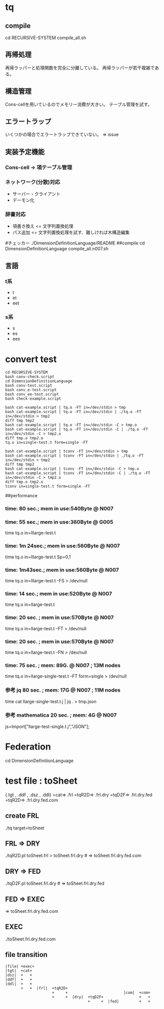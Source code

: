 # tq
## compile
cd RECURSIVE-SYSTEM
compile_all.sh
## 再帰処理
再帰ラッパーと処理関数を完全に分離している。
再帰ラッパーが若干複雑である。
## 構造管理
Cons-cellを用いているのでメモリー消費が大きい。
テーブル管理を試す。
## エラートラップ
いくつかの場合でエラートラップできていない。
=> issue
## 実装予定機能
### Cons-cell -> 項テーブル管理
### ネットワーク(分散)対応
- サーバー・クライアント
- デーモン化
### 辞書対応
- 項書き換え <= 文字列置換処理
- パス追加 <= 文字列置換処理を試す、難しければ木構造編集

#チェッカー
./DimensionDefinitionLanguage/README
##compile
cd DimensionDefinitionLanguage
compile_all.n007.sh
## 言語
### t系
- t
- et
- eet
### s系
- s
- es
- ees

# convert test
```
cd RECURSIVE-SYSTEM
bash conv-check.script
cd DimensionDefinitionLanguage
bash conv-test.script
bash conv_e-test.script
bash conv_ee-test.script
bash check-example.script

bash cat-example.script | tq.o -FT in=/dev/stdin > tmp
bash cat-example.script | tq.o -FT in=/dev/stdin | ./tq.o -FT in=/dev/stdin > tmp2
diff tmp tmp2
bash cat-example.script | tq.o -FT in=/dev/stdin -C > tmp.o
bash cat-example.script | tq.o -FT in=/dev/stdin -C | ./tq.o -FT in=/dev/stdin -C > tmp2.o
diff tmp.o tmp2.o
tq.o in=single-test.t form=single -FT

bash cat-example.script | tconv -FT in=/dev/stdin > tmp
bash cat-example.script | tconv -FT in=/dev/stdin | ./tq.o -FT in=/dev/stdin > tmp2
diff tmp tmp2
bash cat-example.script | tconv -FT in=/dev/stdin -C > tmp.o
bash cat-example.script | tconv -FT in=/dev/stdin -C | ./tq.o -FT in=/dev/stdin -C > tmp2.o
diff tmp.o tmp2.o
tconv in=single-test.t form=single -FT
```

##performance
### time: 80 sec.; mem in use:540Byte @ N007
### time: 55 sec.; mem in use:360Byte @ G005
time tq.o in=lllarge-test.t

### time: 1m 24sec.; mem in use:560Byte @ N007
time tq.o in=lllarge-test.t Sp=0,1

### time: 1m43sec.; mem in use:560Byte @ N007
time tq.o in=lllarge-test.t -FS > /dev/null

### time: 14 sec.; mem in use:520Byte @ N007
time tq.o in=llarge-test.t

### time: 20 sec. ; mem in use:570Byte @ N007
time tq.o in=llarge-test.t -FT > /dev/null

### time: 20 sec. ; mem in use:570Byte @ N007
time tq.o in=llarge-test.t -FN > /dev/null

### time: 75 sec. ; mem: 89G. @ N007 ; 13M nodes
time tq.o in=llarge-single-test.t -FT form=single > /dev/null
### 参考 jq 80 sec. ; mem: 17G @ N007 ; 11M nodes
time cat llarge-single-test.t.j | jq . > tmp.json
### 参考 mathematica 20 sec. ; mem: 4G @ N007
js=Import["llarge-test-single.t.j","JSON"];


# Federation
cd DimensionDefinitionLanguage
# test file : toSheet
{.tgt , .ddf , .dsz , .ddl} =cat=> .frl =tqR2D=> .frl.dry =tqD2F=> .frl.dry.fed =tqR2D=> .frl.dry.fed.com
## create FRL
./tq target=toSheet
## FRL => DRY 
./tqR2D.pl toSheet.frl > toSheet.frl.dry # => toSheet.frl.dry.fed.com
## DRY => FED
./tqD2F.pl toSheet.frl.dry # => toSheet.frl.dry.fed
## FED => EXEC
=> toSheet.frl.dry.fed.com
## EXEC
./toSheet.frl.dry.fed.com

## file transition
```
|file| +exec+
|tgt|  +cat+
|dsz|  +   + 
|ddf|  +   + 
|ddl|  +   + 
       +   +  |frl|  +tqR2D+ 
                     +     +                         |com|  +com+
                     +     +  |dry|  +tqD2F+                +   +
                                     +     +  |fed|         +   +
```
